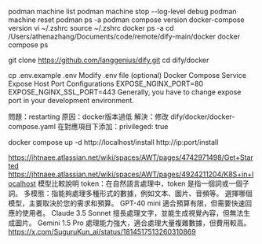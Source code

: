podman machine list
podman machine stop --log-level debug
podman machine reset
podman ps -a 
podman compose version
docker-compose version
vi ~/.zshrc
source ~/.zshrc 
docker ps -a
cd /Users/athenazhang/Documents/code/remote/dify-main/docker
docker compose ps


git clone https://github.com/langgenius/dify.git
cd dify/docker

cp .env.example .env
Modify .env file (optional)
Docker Compose Service Expose Host Port Configurations
EXPOSE_NGINX_PORT=80
EXPOSE_NGINX_SSL_PORT=443
Generally, you have to change expose port in your development environment.

問題：restarting 原因：docker版本過低
解決：修改 dify/docker/docker-compose.yaml
在對應項目下添加：privileged: true


docker compose up -d
http://localhost/install
http://ip:port/install

https://jhtnaee.atlassian.net/wiki/spaces/AWT/pages/4742971498/Get+Started
https://jhtnaee.atlassian.net/wiki/spaces/AWT/pages/4924211204/K8S+in+localhost
模型比較說明
token：在自然語言處理中，token 是指一個詞或一個子詞。
多模態：指能夠處理多種形式的數據，例如文本、圖片、音頻等。
選擇哪個模型，主要取決於您的需求和預算。
GPT-40 mini 適合預算有限，但需要快速回應的使用者。
Claude 3.5 Sonnet 擅長處理文字，並能生成視覺內容，但無法生成圖片。
Gemini 1.5 Pro 處理能力強大，適合處理大量複雜數據，但費用較高。
https://x.com/SuguruKun_ai/status/1814517513260310869
